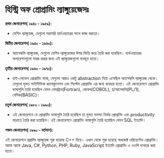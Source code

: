 # হিস্ট্রি অফ প্রোগ্রামিং ল্যাঙ্গুয়েজেসঃ

 **প্রথম জেনারেশন( ১৯৪০ - ১৯৫৯):**

- মেশিন ল্যাঙ্গুয়েজ, যেগুলো সরাসরি হার্ডওয়্যারের সাথে কাজ করতো।

**দ্বিতীয় জেনারেশন( ১৯৫০ - ১৯৬০):**

- অ্যাসেম্বলি ল্যাঙ্গুয়েজ, যেগুলো মেশিন ল্যাঙ্গুয়েজের উপর ভিত্তি করে তৈরি করা হয়েছিল। হার্ডওয়্যারের অপারেশনগুলো সহজ করার জন্য এই ল্যাঙ্গুয়েজগুলো ব্যবহৃত হতো।

**তৃতীয় জেনারেশন( ১৯৬০ - ১৯৭০):**

- হাই-লেভেল প্রোগ্রামিং ভাষা, যেগুলো আরও একটু  abstraction নিয়ে এসেছিল অ্যাসেম্বলি ল্যাঙ্গুয়েজ থেকে। যেগুলো মূলত সাইন্টিফিক ক্যালকুলেশন এবং সিস্টেম প্রোগ্রামিং এর জন্য ব্যবহার হতো। এই জেনারেশনে প্রোগ্রামিং ভাষাগুলি তৈরি হয়েছিল যেমন ফোরট্রান(Fortran), কোবল(COBOL), প্ল/আসেম্বলি(PL/1), বেসিক(BASIC)।

**চতুর্থ জেনারেশন( ১৯৮০ - ১৯৯০):**

- এই জেনারেশনে যে প্রোগ্রামিং ভাষাগুলি তৈরি হয়েছিল তা মুলত সমস্যা নির্ভর প্রোগ্রামিং এবং productivity বাড়াতে তৈরি করা হয়েছিল। এই জেনারেশনে প্রোগ্রামিং ভাষাগুলি তৈরি হয়েছিল যেমন SQL ইত্যাদি।

**পঞ্চম জেনারেশন( ১৯৯০ - বর্তমান):**

এই জেনারেশনে প্রগ্রামিং ল্যাঙ্গুয়েজ শুরু হয়েছে C++ দিয়ে। এখান থেকে শুরু হয়েছে অবজেক্ট ওরিয়েন্টেড প্রোগ্রামিং। আস্তে আস্তে Java, C#, Python, PHP, Ruby, JavaScript
ইত্যাদি প্রোগ্রামিং এ ওওপি ব্যবহার করা হতো।
